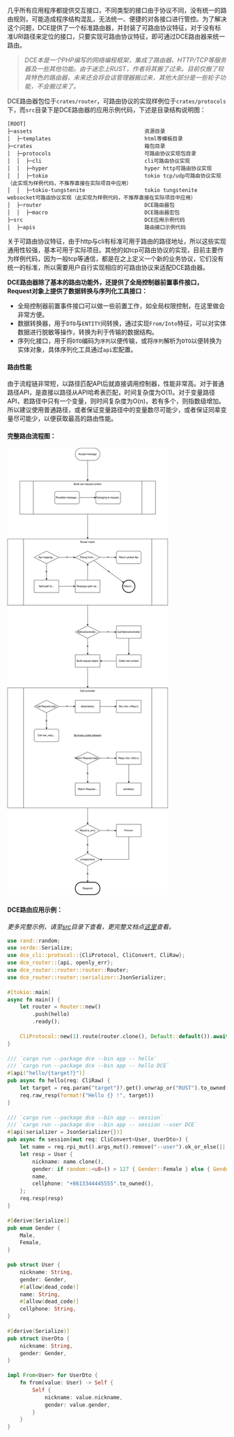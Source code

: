 几乎所有应用程序都提供交互接口，不同类型的接口由于协议不同，没有统一的路由规则，可能造成程序结构混乱，无法统一、便捷的对各接口进行管控。为了解决这个问题，DCE提供了一个标准路由器，并封装了可路由协议特征，对于没有标准URI路径来定位的接口，只要实现可路由协议特征，即可通过DCE路由器来统一路由。

> *DCE本是一个PHP编写的网络编程框架，集成了路由器、HTTP/TCP等服务器及一些其他功能。由于迷恋上RUST，作者将其搬了过来。目前仅搬了较具特色的路由器，未来还会将会话管理器搬过来，其他大部分是一些轮子功能，不会搬过来了。*

DCE路由器包位于`crates/router`，可路由协议的实现样例位于`crates/protocols`下，而`src`目录下是DCE路由器的应用示例代码，下述是目录结构说明图：

```
[ROOT]
├─assets                                    资源目录
│  ├─templates                              html等模板目录
├─crates                                    箱包目录
│  ├─protocols                              可路由协议实现包目录
│  │  ├─cli                                 cli可路由协议实现
│  │  ├─hyper                               hyper http可路由协议实现
│  │  ├─tokio                               tokio tcp/udp可路由协议实现（此实现为样例代码，不推荐直接在实际项目中应用）
│  │  ├─tokio-tungstenite                   tokio tungstenite websocket可路由协议实现（此实现为样例代码，不推荐直接在实际项目中应用）
│  ├─router                                 DCE路由器包
│  │  ├─macro                               DCE路由器宏包
├─src                                       DCE应用示例代码
│  ├─apis                                   路由接口示例代码
```

关于可路由协议特征，由于http与cli有标准可用于路由的路径地址，所以这些实现通用性较强，基本可用于实际项目。其他的如tcp可路由协议的实现，目前主要作为样例代码，因为一般tcp等通信，都是在之上定义一个新的业务协议，它们没有统一的标准，所以需要用户自行实现相应的可路由协议来适配DCE路由器。

**DCE路由器除了基本的路由功能外，还提供了全局控制器前置事件接口，Request对象上提供了数据转换与序列化工具接口：**
- 全局控制器前置事件接口可以做一些前置工作，如全局权限控制，在这里做会非常方便。
- 数据转换器，用于`DTO`与`ENTITY`间转换，通过实现`From/Into`特征，可以对实体数据进行脱敏等操作，转换为利于传输的数据结构。
- 序列化接口，用于将`DTO`编码为`序列`以便传输，或将`序列`解析为`DTO`以便转换为实体对象，具体序列化工具通过`api`宏配置。

#### 路由性能

由于流程链非常短，以路径匹配API后就直接调用控制器，性能非常高。对于普通路径API，是直接以路径从API哈希表匹配，时间复杂度为O(1)。对于变量路径API，若路径中只有一个变量，则时间复杂度为O(n)，若有多个，则指数级增加。所以建议使用普通路径，或者保证变量路径中的变量数尽可能少，或者保证同辈变量尽可能少，以便获取最高的路由性能。

#### 完整路由流程图：

![Router flow](dce-router-flow.svg)


#### DCE路由应用示例：

*更多完整示例，请至[src](../../src)目录下查看，更完整文档点[这里](https://docs.rs/dce)查看。*

```rust
use rand::random;
use serde::Serialize;
use dce_cli::protocol::{CliProtocol, CliConvert, CliRaw};
use dce_router::{api, openly_err};
use dce_router::router::router::Router;
use dce_router::router::serializer::JsonSerializer;

#[tokio::main]
async fn main() {
    let router = Router::new()
        .push(hello)
        .ready();

    CliProtocol::new(1).route(router.clone(), Default::default()).await;
}

/// `cargo run --package dce --bin app -- hello`
/// `cargo run --package dce --bin app -- hello DCE`
#[api("hello/{target?}")]
pub async fn hello(req: CliRaw) {
    let target = req.param("target")?.get().unwrap_or("RUST").to_owned();
    req.raw_resp(format!("Hello {} !", target))
}

/// `cargo run --package dce --bin app -- session`
/// `cargo run --package dce --bin app -- session --user DCE`
#[api(serializer = JsonSerializer{})]
pub async fn session(mut req: CliConvert<User, UserDto>) {
    let name = req.rpi_mut().args_mut().remove("--user").ok_or_else(|| openly_err!(r#"please pass in the "--user" arg"#))?;
    let resp = User {
        nickname: name.clone(),
        gender: if random::<u8>() > 127 { Gender::Female } else { Gender::Male },
        name,
        cellphone: "+8613344445555".to_owned(),
    };
    req.resp(resp)
}

#[derive(Serialize)]
pub enum Gender {
    Male,
    Female,
}

pub struct User {
    nickname: String,
    gender: Gender,
    #[allow(dead_code)]
    name: String,
    #[allow(dead_code)]
    cellphone: String,
}

#[derive(Serialize)]
pub struct UserDto {
    nickname: String,
    gender: Gender,
}

impl From<User> for UserDto {
    fn from(value: User) -> Self {
        Self {
            nickname: value.nickname,
            gender: value.gender,
        }
    }
}
```